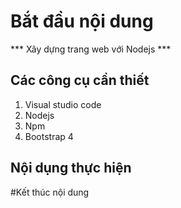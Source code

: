 # Bắt đầu nội dung
*** Xây dựng trang web với Nodejs ***

## Các công cụ cần thiết
1. Visual studio code
2. Nodejs
3. Npm
4. Bootstrap 4

## Nội dụng thực hiện



#Kết thúc nội dung